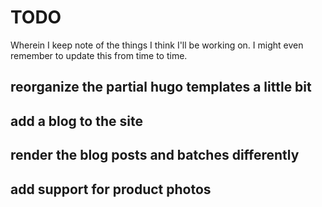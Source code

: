 # TODO

Wherein I keep note of the things I think I'll be working on. I might even remember to update this from time to time.

## reorganize the partial hugo templates a little bit

## add a blog to the site

## render the blog posts and batches differently

## add support for product photos

